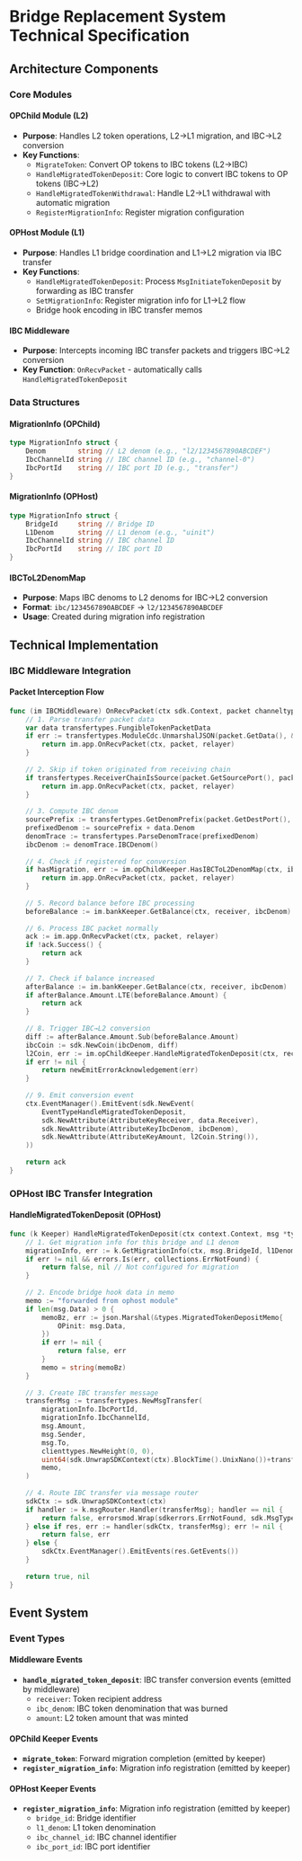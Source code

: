 # Bridge Replacement System Technical Specification

## Architecture Components

### Core Modules

#### OPChild Module (L2)

- **Purpose**: Handles L2 token operations, L2→L1 migration, and IBC→L2 conversion
- **Key Functions**:
  - `MigrateToken`: Convert OP tokens to IBC tokens (L2→IBC)
  - `HandleMigratedTokenDeposit`: Core logic to convert IBC tokens to OP tokens (IBC→L2)
  - `HandleMigratedTokenWithdrawal`: Handle L2→L1 withdrawal with automatic migration
  - `RegisterMigrationInfo`: Register migration configuration

#### OPHost Module (L1)

- **Purpose**: Handles L1 bridge coordination and L1→L2 migration via IBC transfer
- **Key Functions**:
  - `HandleMigratedTokenDeposit`: Process `MsgInitiateTokenDeposit` by forwarding as IBC transfer
  - `SetMigrationInfo`: Register migration info for L1→L2 flow
  - Bridge hook encoding in IBC transfer memos

#### IBC Middleware

- **Purpose**: Intercepts incoming IBC transfer packets and triggers IBC→L2 conversion
- **Key Function**: `OnRecvPacket` - automatically calls `HandleMigratedTokenDeposit`

### Data Structures

#### MigrationInfo (OPChild)

```go
type MigrationInfo struct {
    Denom        string // L2 denom (e.g., "l2/1234567890ABCDEF")
    IbcChannelId string // IBC channel ID (e.g., "channel-0")
    IbcPortId    string // IBC port ID (e.g., "transfer")
}
```

#### MigrationInfo (OPHost)

```go
type MigrationInfo struct {
    BridgeId     string // Bridge ID
    L1Denom      string // L1 denom (e.g., "uinit")
    IbcChannelId string // IBC channel ID
    IbcPortId    string // IBC port ID
}
```

#### IBCToL2DenomMap

- **Purpose**: Maps IBC denoms to L2 denoms for IBC→L2 conversion
- **Format**: `ibc/1234567890ABCDEF` → `l2/1234567890ABCDEF`
- **Usage**: Created during migration info registration

## Technical Implementation

### IBC Middleware Integration

#### Packet Interception Flow

```go
func (im IBCMiddleware) OnRecvPacket(ctx sdk.Context, packet channeltypes.Packet, relayer sdk.AccAddress) ibcexported.Acknowledgement {
    // 1. Parse transfer packet data
    var data transfertypes.FungibleTokenPacketData
    if err := transfertypes.ModuleCdc.UnmarshalJSON(packet.GetData(), &data); err != nil {
        return im.app.OnRecvPacket(ctx, packet, relayer)
    }
    
    // 2. Skip if token originated from receiving chain
    if transfertypes.ReceiverChainIsSource(packet.GetSourcePort(), packet.GetSourceChannel(), data.Denom) {
        return im.app.OnRecvPacket(ctx, packet, relayer)
    }
    
    // 3. Compute IBC denom
    sourcePrefix := transfertypes.GetDenomPrefix(packet.GetDestPort(), packet.GetDestChannel())
    prefixedDenom := sourcePrefix + data.Denom
    denomTrace := transfertypes.ParseDenomTrace(prefixedDenom)
    ibcDenom := denomTrace.IBCDenom()
    
    // 4. Check if registered for conversion
    if hasMigration, err := im.opChildKeeper.HasIBCToL2DenomMap(ctx, ibcDenom); err != nil || !hasMigration {
        return im.app.OnRecvPacket(ctx, packet, relayer)
    }
    
    // 5. Record balance before IBC processing
    beforeBalance := im.bankKeeper.GetBalance(ctx, receiver, ibcDenom)
    
    // 6. Process IBC packet normally
    ack := im.app.OnRecvPacket(ctx, packet, relayer)
    if !ack.Success() {
        return ack
    }
    
    // 7. Check if balance increased
    afterBalance := im.bankKeeper.GetBalance(ctx, receiver, ibcDenom)
    if afterBalance.Amount.LTE(beforeBalance.Amount) {
        return ack
    }
    
    // 8. Trigger IBC→L2 conversion
    diff := afterBalance.Amount.Sub(beforeBalance.Amount)
    ibcCoin := sdk.NewCoin(ibcDenom, diff)
    l2Coin, err := im.opChildKeeper.HandleMigratedTokenDeposit(ctx, receiver, ibcCoin, data.Memo)
    if err != nil {
        return newEmitErrorAcknowledgement(err)
    }
    
    // 9. Emit conversion event
    ctx.EventManager().EmitEvent(sdk.NewEvent(
        EventTypeHandleMigratedTokenDeposit,
        sdk.NewAttribute(AttributeKeyReceiver, data.Receiver),
        sdk.NewAttribute(AttributeKeyIbcDenom, ibcDenom),
        sdk.NewAttribute(AttributeKeyAmount, l2Coin.String()),
    ))
    
    return ack
}
```

### OPHost IBC Transfer Integration

#### HandleMigratedTokenDeposit (OPHost)

```go
func (k Keeper) HandleMigratedTokenDeposit(ctx context.Context, msg *types.MsgInitiateTokenDeposit) (handled bool, err error) {
    // 1. Get migration info for this bridge and L1 denom
    migrationInfo, err := k.GetMigrationInfo(ctx, msg.BridgeId, l1Denom)
    if err != nil && errors.Is(err, collections.ErrNotFound) {
        return false, nil // Not configured for migration
    }
    
    // 2. Encode bridge hook data in memo
    memo := "forwarded from ophost module"
    if len(msg.Data) > 0 {
        memoBz, err := json.Marshal(&types.MigratedTokenDepositMemo{
            OPinit: msg.Data,
        })
        if err != nil {
            return false, err
        }
        memo = string(memoBz)
    }
    
    // 3. Create IBC transfer message
    transferMsg := transfertypes.NewMsgTransfer(
        migrationInfo.IbcPortId,
        migrationInfo.IbcChannelId,
        msg.Amount,
        msg.Sender,
        msg.To,
        clienttypes.NewHeight(0, 0),
        uint64(sdk.UnwrapSDKContext(ctx).BlockTime().UnixNano())+transfertypes.DefaultRelativePacketTimeoutTimestamp,
        memo,
    )
    
    // 4. Route IBC transfer via message router
    sdkCtx := sdk.UnwrapSDKContext(ctx)
    if handler := k.msgRouter.Handler(transferMsg); handler == nil {
        return false, errorsmod.Wrap(sdkerrors.ErrNotFound, sdk.MsgTypeURL(transferMsg))
    } else if res, err := handler(sdkCtx, transferMsg); err != nil {
        return false, err
    } else {
        sdkCtx.EventManager().EmitEvents(res.GetEvents())
    }
    
    return true, nil
}
```

## Event System

### Event Types

#### Middleware Events

- **`handle_migrated_token_deposit`**: IBC transfer conversion events (emitted by middleware)
  - `receiver`: Token recipient address
  - `ibc_denom`: IBC token denomination that was burned
  - `amount`: L2 token amount that was minted

#### OPChild Keeper Events

- **`migrate_token`**: Forward migration completion (emitted by keeper)
- **`register_migration_info`**: Migration info registration (emitted by keeper)

#### OPHost Keeper Events

- **`register_migration_info`**: Migration info registration (emitted by keeper)
  - `bridge_id`: Bridge identifier
  - `l1_denom`: L1 token denomination
  - `ibc_channel_id`: IBC channel identifier
  - `ibc_port_id`: IBC port identifier
